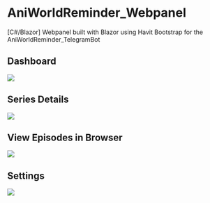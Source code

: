 # AniWorldReminder_Webpanel
[C#/Blazor] Webpanel built with Blazor using Havit Bootstrap for the AniWorldReminder_TelegramBot


## Dashboard
![](https://reducemy.link/p/4WRCFh)

## Series Details
![](https://reducemy.link/p/4WRCFj)

## View Episodes in Browser
![](https://reducemy.link/p/4WRCFk)

## Settings
![](https://reducemy.link/p/4WRCFm)
